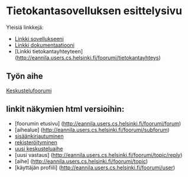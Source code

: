 # Tietokantasovelluksen esittelysivu

Yleisiä linkkejä:

* [Linkki sovellukseeni](http://eannila.users.cs.helsinki.fi/foorumi/)
* [Linkki dokumentaatiooni](https://github.com/ealiasannila/Tsoha-Bootstrap/blob/master/doc/dokumentaatio.pdf)
* [Linkki tietokantayhteyteen] (http://eannila.users.cs.helsinki.fi/foorumi/tietokantayhteys)

## Työn aihe

[Keskustelufoorumi](http://advancedkittenry.github.io/suunnittelu_ja_tyoymparisto/aiheet/Keskustelufoorumi.html) 

## linkit näkymien html versioihin:
* [foorumin etusivu] (http://eannila.users.cs.helsinki.fi/foorumi/forum)
* [aihealue] (http://eannila.users.cs.helsinki.fi/foorumi/subforum)
* [sisäänkirjautuminen](http://eannila.users.cs.helsinki.fi/foorumi/login)
* [rekisteröityminen](http://eannila.users.cs.helsinki.fi/foorumi/register)
* [uusi keskusteluaihe](http://eannila.users.cs.helsinki.fi/foorumi/newtopic)
* [uusi vastaus] (http://eannila.users.cs.helsinki.fi/foorumi/topic/reply)
* [aihe] (http://eannila.users.cs.helsinki.fi/foorumi/topic)
* [käyttäjän profiili] (http://eannila.users.cs.helsinki.fi/foorumi/user)

